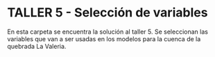 # TALLER 5 - Selección de variables

En esta carpeta se encuentra la solución al taller 5. Se seleccionan las variables que van a ser usadas en los modelos para la cuenca de la quebrada La Valeria.
